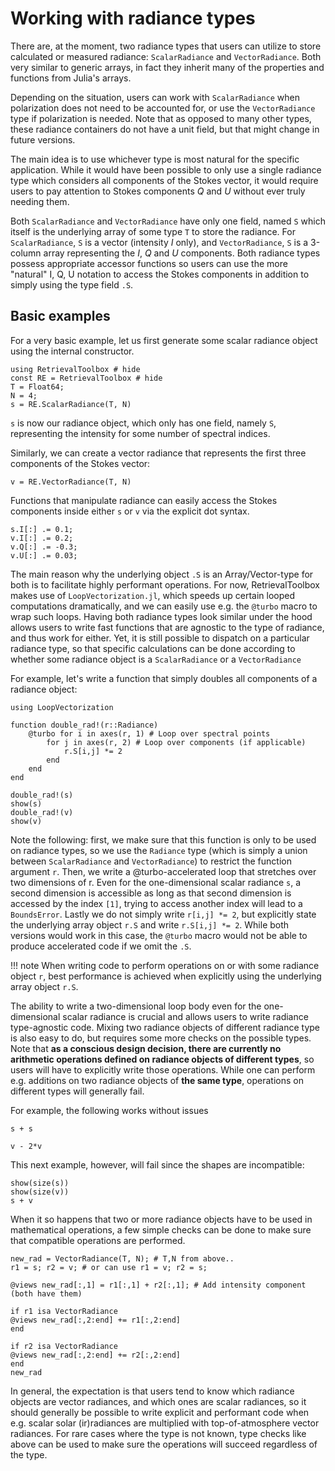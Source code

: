 # Working with radiance types

There are, at the moment, two radiance types that users can utilize to store calculated or measured radiance: `ScalarRadiance` and `VectorRadiance`. Both very similar to generic arrays, in fact they inherit many of the properties and functions from Julia's arrays.

Depending on the situation, users can work with `ScalarRadiance` when polarization does not need to be accounted for, or use the `VectorRadiance` type if polarization is needed. Note that as opposed to many other types, these radiance containers do not have a unit field, but that might change in future versions.

The main idea is to use whichever type is most natural for the specific application. While it would have been possible to only use a single radiance type which considers all components of the Stokes vector, it would require users to pay attention to Stokes components *Q* and *U* without ever truly needing them.

Both `ScalarRadiance` and `VectorRadiance` have only one field, named `S` which itself is the underlying array of some type `T` to store the radiance. For `ScalarRadiance`, `S` is a vector (intensity *I* only), and `VectorRadiance`, `S` is a 3-column array representing the *I*, *Q* and *U* components. Both radiance types possess appropriate accessor functions so users can use the more "natural" I, Q, U notation to access the Stokes components in addition to simply using the type field `.S`.

## Basic examples

For a very basic example, let us first generate some scalar radiance object using the internal constructor.

```@repl rad
using RetrievalToolbox # hide
const RE = RetrievalToolbox # hide
T = Float64;
N = 4;
s = RE.ScalarRadiance(T, N)
```

`s` is now our radiance object, which only has one field, namely `S`, representing the intensity for some number of spectral indices.

Similarly, we can create a vector radiance that represents the first three components of the Stokes vector:

```@repl rad; continued = true
v = RE.VectorRadiance(T, N)
```

Functions that manipulate radiance can easily access the Stokes components inside either `s` or `v` via the explicit dot syntax.

```@repl rad; continued = true
s.I[:] .= 0.1;
v.I[:] .= 0.2;
v.Q[:] .= -0.3;
v.U[:] .= 0.03;
```


The main reason why the underlying object `.S` is an Array/Vector-type for both is to facilitate highly performant operations. For now, RetrievalToolbox makes use of `LoopVectorization.jl`, which speeds up certain looped computations dramatically, and we can easily use e.g. the `@turbo` macro to wrap such loops. Having both radiance types look similar under the hood allows users to write fast functions that are agnostic to the type of radiance, and thus work for either. Yet, it is still possible to dispatch on a particular radiance type, so that specific calculations can be done according to whether some radiance object is a `ScalarRadiance` or a `VectorRadiance`

For example, let's write a function that simply doubles all components of a radiance object:

```@repl rad; continued = true
using LoopVectorization

function double_rad!(r::Radiance)
    @turbo for i in axes(r, 1) # Loop over spectral points
        for j in axes(r, 2) # Loop over components (if applicable)
            r.S[i,j] *= 2
        end
    end
end

double_rad!(s)
show(s)
double_rad!(v)
show(v)
```

Note the following: first, we make sure that this function is only to be used on radiance types, so we use the `Radiance` type (which is simply a union between `ScalarRadiance` and `VectorRadiance`) to restrict the function argument `r`. Then, we write a @turbo-accelerated loop that stretches over two dimensions of r. Even for the one-dimensional scalar radiance `s`, a second dimension is accessible as long as that second dimension is accessed by the index `[1]`, trying to access another index will lead to a `BoundsError`. Lastly we do not simply write `r[i,j] *= 2`, but explicitly state the underlying array object `r.S` and write `r.S[i,j] *= 2`. While both versions would work in this case, the `@turbo` macro would not be able to produce accelerated code if we omit the `.S`.

!!! note
    When writing code to perform operations on or with some radiance object `r`, best performance is achieved when explicitly using the underlying array object `r.S`.


The ability to write a two-dimensional loop body even for the one-dimensional scalar radiance is crucial and allows users to write radiance type-agnostic code. Mixing two radiance objects of different radiance type is also easy to do, but requires some more checks on the possible types. Note that **as a conscious design decision, there are currently no arithmetic operations defined on radiance objects of different types**, so users will have to explicitly write those operations. While one can perform e.g. additions on two radiance objects of **the same type**, operations on different types will generally fail.

For example, the following works without issues

```@repl rad; continued = true
s + s
```

```@repl rad; continued = true
v - 2*v
```

This next example, however, will fail since the shapes are incompatible:

```@repl rad; continued = true
show(size(s))
show(size(v))
s + v
```

When it so happens that two or more radiance objects have to be used in mathematical operations, a few simple checks can be done to make sure that compatible operations are performed.


```@repl rad; continued = true
new_rad = VectorRadiance(T, N); # T,N from above..
r1 = s; r2 = v; # or can use r1 = v; r2 = s;

@views new_rad[:,1] = r1[:,1] + r2[:,1]; # Add intensity component (both have them)

if r1 isa VectorRadiance
@views new_rad[:,2:end] += r1[:,2:end]
end

if r2 isa VectorRadiance
@views new_rad[:,2:end] += r2[:,2:end]
end
new_rad
```

In general, the expectation is that users tend to know which radiance objects are vector radiances, and which ones are scalar radiances, so it should generally be possible to write explicit and performant code when e.g. scalar solar (ir)radiances are multiplied with top-of-atmosphere vector radiances. For rare cases where the type is not known, type checks like above can be used to make sure the operations will succeed regardless of the type.